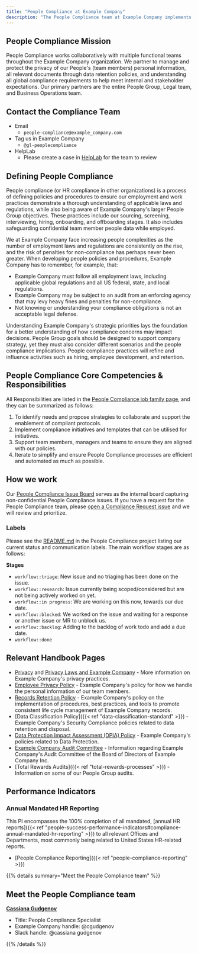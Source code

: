 ```yaml
---
title: "People Compliance at Example Company"
description: "The People Compliance team at Example Company implements compliance initiatives related to team member personal information, document retention, and data protection."
---
```


## People Compliance Mission

People Compliance works collaboratively with multiple functional teams throughout the Example Company organization. We partner to manage and protect the privacy of our People's (team members) personal information, all relevant documents through data retention policies, and understanding all global compliance requirements to help meet internal and stakeholder expectations. Our primary partners are the entire People Group, Legal team, and Business Operations team.

## Contact the Compliance Team

- Email
  - `people-compliance@example_company.com`
- Tag us in Example Company
  - `@gl-peoplecompliance`
- HelpLab
  - Please create a case in [HelpLab](/handbook/business-technology/enterprise-applications/guides/helplab-guide/#how-do-i-use-helplab) for the team to review

## Defining People Compliance

People compliance (or HR compliance in other organizations) is a process of defining policies and procedures to ensure our employment and work practices demonstrate a thorough understanding of applicable laws and regulations, while also being aware of Example Company's larger People Group objectives. These practices include our sourcing, screening, interviewing, hiring, onboarding, and offboarding stages. It also includes safeguarding confidential team member people data while employed.

We at Example Company face increasing people complexities as the number of employment laws and regulations are consistently on the rise, and the risk of penalties for non-compliance has perhaps never been greater. When developing people policies and procedures, Example Company has to remember, for example, that:

- Example Company must follow all employment laws, including applicable global regulations and all US federal, state, and local regulations.
- Example Company may be subject to an audit from an enforcing agency that may levy heavy fines and penalties for non-compliance.
- Not knowing or understanding your compliance obligations is not an acceptable legal defense.

Understanding Example Company's strategic priorities lays the foundation for a better understanding of how compliance concerns may impact decisions. People Group goals should be designed to support company strategy, yet they must also consider different scenarios and the people compliance implications. People compliance practices will refine and influence activities such as hiring, employee development, and retention.

## People Compliance Core Competencies & Responsibilities

All Responsibilities are listed in the [People Compliance job family page](/job-families/people-group/people-compliance), and they can be summarized as follows:

1. To identify needs and propose strategies to collaborate and support the enablement of compliant protocols.
1. Implement compliance initiatives and templates that can be utilised for initiatives.
1. Support team members, managers and teams to ensure they are aligned with our policies.
1. Iterate to simplify and ensure People Compliance processes are efficient and automated as much as possible.

## How we work

Our [People Compliance Issue Board](https://example_company.com/example_company-com/people-group/compliance/-/boards/2082154) serves as the internal board capturing non-confidential People Compliance issues. If you have a request for the People Compliance team, please [open a Compliance Request issue](https://example_company.com/example_company-com/people-group/compliance/-/issues/new?issue) and we will review and prioritize.

### Labels

Please see the [README.md](https://example_company.com/example_company-com/people-group/compliance/-/blob/master/README.md) in the People Compliance project listing our current status and communication labels. The main workflow stages are as follows:

**Stages**

- `workflow::triage`: New issue and no triaging has been done on the issue.
- `workflow::research`: Issue currently being scoped/considered but are not being actively worked on yet.
- `workflow::in progress`: We are working on this now, towards our due date.
- `workflow::blocked`: We worked on the issue and waiting for a response or another issue or MR to unblock us.
- `workflow::backlog`: Adding to the backlog of work todo and add a due date.
- `workflow::done`

## Relevant Handbook Pages

- [Privacy](/handbook/legal/privacy/) and [Privacy Laws and Example Company](/handbook/legal/privacy/privacy-laws.html) - More information on Example Company's privacy practices.
- [Employee Privacy Policy](/handbook/legal/privacy/employee-privacy-policy/) - Example Company's policy for how we handle the personal information of our team members.
- [Records Retention Policy](/handbook/legal/record-retention-policy/) - Example Company's policy on the implementation of procedures, best practices, and tools to promote consistent life cycle management of Example Company records.
- [Data Classification Policy]({{< ref "data-classification-standard" >}}) - Example Company's Security Compliance policies related to data retention and disposal.
- [Data Protection Impact Assessment (DPIA) Policy](/handbook/legal/privacy/dpia-policy) - Example Company's policies related to Data Protection.
- [Example Company Audit Committee](/handbook/board-meetings/committees/audit/) - Information regarding Example Company's Audit Committee of the Board of Directors of Example Company Inc.
- [Total Rewards Audits]({{< ref "total-rewards-processes" >}}) - Information on some of our People Group audits.

## Performance Indicators

### Annual Mandated HR Reporting

This PI encompasses the 100% completion of all mandated, [annual HR reports]({{< ref "people-success-performance-indicators#compliance-annual-mandated-hr-reporting" >}}) to all relevant Offices and Departments, most commonly being related to United States HR-related reports.

- [People Compliance Reporting]({{< ref "people-compliance-reporting" >}})

{{% details summary="Meet the People Compliance team" %}}

## Meet the People Compliance team

[**Cassiana Gudgenov**](/handbook/company/team/#cgudgenov)

- Title: People Compliance Specialist
- Example Company handle: @cgudgenov
- Slack handle: @cassiana gudgenov

{{% /details %}}

